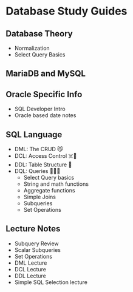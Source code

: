 # Database Study Guides



## Database Theory
 - Normalization
 - Select Query Basics

## MariaDB and MySQL

## Oracle Specific Info
 - SQL Developer Intro
 - Oracle based date notes

## SQL Language
 - DML: The CRUD 😼
 - DCL: Access Control ☠️🤮
 - DDL: Table Structure 🤯
 - DQL: Queries 🧙‍♀️😻
   * Select Query basics
   * String and math functions
   * Aggregate functions
   * Simple Joins
   * Subqueries
   * Set Operations
 
## Lecture Notes
 - Subquery Review
 - Scalar Subqueries
 - Set Operations
 - DML Lecture
 - DCL Lecture
 - DDL Lecture
 - Simple SQL Selection lecture